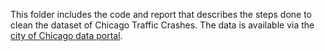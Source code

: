 This folder includes the code and report that describes the steps done to clean the dataset of Chicago Traffic Crashes. 
The data is available via the [city of Chicago data portal](https://data.cityofchicago.org/Transportation/Traffic-Crashes-Crashes/85ca-t3if).  
